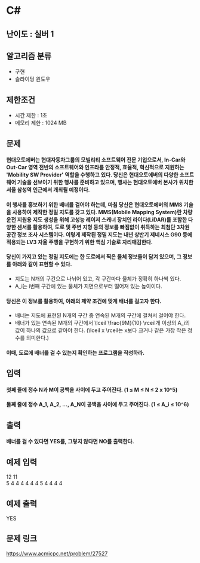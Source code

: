 # C#

## 난이도 : 실버 1

## 알고리즘 분류
  - 구현
  - 슬라이딩 윈도우

## 제한조건
  - 시간 제한 : 1초
  - 메모리 제한 : 1024 MB

## 문제
#### 현대오토에버는 현대자동차그룹의 모빌리티 소프트웨어 전문 기업으로서, In-Car와 Out-Car 영역 전반의 소프트웨어와 인프라를 안정적, 효율적, 혁신적으로 지원하는 'Mobility SW Provider' 역할을 수행하고 있다. 당신은 현대오토에버의 다양한 소프트웨어 기술을 선보이기 위한 행사를 준비하고 있으며, 행사는 현대오토에버 본사가 위치한 서울 삼성역 인근에서 개최될 예정이다.
#### 이 행사를 홍보하기 위한 배너를 걸어야 하는데, 마침 당신은 현대오토에버의 MMS 기술을 사용하여 제작한 정밀 지도를 갖고 있다. MMS(Mobile Mapping System)란 차량 운전 지원용 지도 생성을 위해 고성능 레이저 스캐너 장치인 라이다(LiDAR)를 포함한 다양한 센서를 활용하여, 도로 및 주변 지형 등의 정보를 빠짐없이 취득하는 최첨단 3차원 공간 정보 조사 시스템이다. 이렇게 제작된 정밀 지도는 내년 상반기 제네시스 G90 등에 적용되는 LV3 자율 주행을 구현하기 위한 핵심 기술로 자리매김한다.
#### 당신이 가지고 있는 정밀 지도에는 한 도로에서 찍은 물체 정보들이 담겨 있으며, 그 정보를 아래와 같이 표현할 수 있다.
  - 지도는 N개의 구간으로 나뉘어 있고, 각 구간마다 물체가 정확히 하나씩 있다.
  - A_i는 i번째 구간에 있는 물체가 지면으로부터 떨어져 있는 높이이다.
#### 당신은 이 정보를 활용하여, 아래의 제약 조건에 맞게 배너를 걸고자 한다.
  - 배너는 지도에 표현된 N개의 구간 중 연속된 M개의 구간에 걸쳐서 걸어야 한다.
  - 배너가 있는 연속된 M개의 구간에서 \lceil \frac{9M}{10} \rceil개 이상의 A_i의 값이 하나의 값으로 같아야 한다. (\lceil x \rceil는 x보다 크거나 같은 가장 작은 정수를 의미한다.)
#### 이때, 도로에 배너를 걸 수 있는지 확인하는 프로그램을 작성하라.

## 입력
#### 첫째 줄에 정수 N과 M이 공백을 사이에 두고 주어진다. (1 ≤ M ≤  N ≤ 2 x 10^5)
#### 둘째 줄에 정수 A_1, A_2, ..., A_N이 공백을 사이에 두고 주어진다. (1 ≤ A_i ≤ 10^6)

## 출력
#### 배너를 걸 수 있다면 YES를, 그렇지 않다면 NO를 출력한다.

## 예제 입력
12 11<br>
5 4 4 4 4 4 4 5 4 4 4 4<br>

## 예제 출력
YES<br>

## 문제 링크
https://www.acmicpc.net/problem/27527